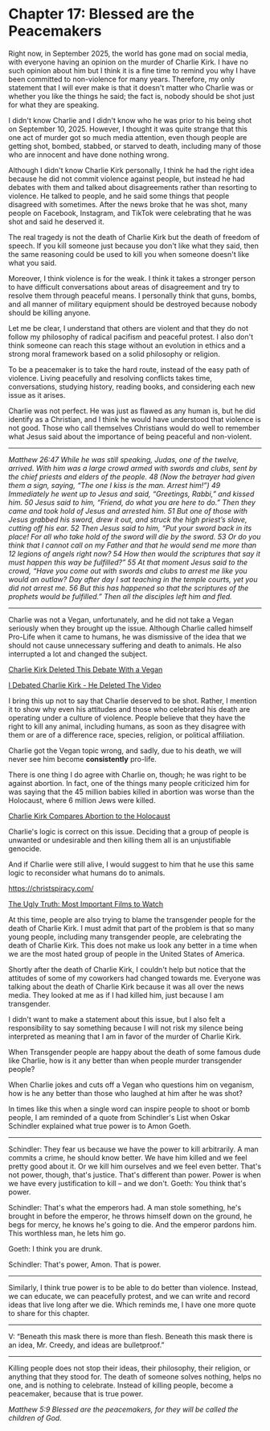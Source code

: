 # Chapter 17: Blessed are the Peacemakers

Right now, in September 2025, the world has gone mad on social media, with everyone having an opinion on the murder of Charlie Kirk. I have no such opinion about him but I think it is a fine time to remind you why I have been committed to non-violence for many years. Therefore, my only statement that I will ever make is that it doesn't matter who Charlie was or whether you like the things he said; the fact is, nobody should be shot just for what they are speaking.

I didn't know Charlie and I didn't know who he was prior to his being shot on September 10, 2025. However, I thought it was quite strange that this one act of murder got so much media attention, even though people are getting shot, bombed, stabbed, or starved to death, including many of those who are innocent and have done nothing wrong.

Although I didn't know Charlie Kirk personally, I think he had the right idea because he did not commit violence against people, but instead he had debates with them and talked about disagreements rather than resorting to violence. He talked to people, and he said some things that people disagreed with sometimes. After the news broke that he was shot, many people on Facebook, Instagram, and TikTok were celebrating that he was shot and said he deserved it.

The real tragedy is not the death of Charlie Kirk but the death of freedom of speech. If you kill someone just because you don't like what they said, then the same reasoning could be used to kill you when someone doesn't like what you said.

Moreover, I think violence is for the weak. I think it takes a stronger person to have difficult conversations about areas of disagreement and try to resolve them through peaceful means. I personally think that guns, bombs, and all manner of military equipment should be destroyed because nobody should be killing anyone.

Let me be clear, I understand that others are violent and that they do not follow my philosophy of radical pacifism and peaceful protest. I also don't think someone can reach this stage without an evolution in ethics and a strong moral framework based on a solid philosophy or religion.

To be a peacemaker is to take the hard route, instead of the easy path of violence. Living peacefully and resolving conflicts takes time, conversations, studying history, reading books, and considering each new issue as it arises.

Charlie was not perfect. He was just as flawed as any human is, but he did identify as a Christian, and I think he would have understood that violence is not good. Those who call themselves Christians would do well to remember what Jesus said about the importance of being peaceful and non-violent.

---

*Matthew 26:47 While he was still speaking, Judas, one of the twelve, arrived. With him was a large crowd armed with swords and clubs, sent by the chief priests and elders of the people. 48 (Now the betrayer had given them a sign, saying, “The one I kiss is the man. Arrest him!”) 49 Immediately he went up to Jesus and said, “Greetings, Rabbi,” and kissed him. 50 Jesus said to him, “Friend, do what you are here to do.” Then they came and took hold of Jesus and arrested him. 51 But one of those with Jesus grabbed his sword, drew it out, and struck the high priest’s slave, cutting off his ear. 52 Then Jesus said to him, “Put your sword back in its place! For all who take hold of the sword will die by the sword. 53 Or do you think that I cannot call on my Father and that he would send me more than 12 legions of angels right now? 54 How then would the scriptures that say it must happen this way be fulfilled?” 55 At that moment Jesus said to the crowd, “Have you come out with swords and clubs to arrest me like you would an outlaw? Day after day I sat teaching in the temple courts, yet you did not arrest me. 56 But this has happened so that the scriptures of the prophets would be fulfilled.” Then all the disciples left him and fled.*

---

Charlie was not a Vegan, unfortunately, and he did not take a Vegan seriously when they brought up the issue. Although Charlie called himself Pro-Life when it came to humans, he was dismissive of the idea that we should not cause unnecessary suffering and death to animals. He also interrupted a lot and changed the subject.

[Charlie Kirk Deleted This Debate With a Vegan](https://www.youtube.com/watch?v=QHxeTLRoOVw)

[I Debated Charlie Kirk - He Deleted The Video](https://www.youtube.com/watch?v=O-r_zzDg9dU)

I bring this up not to say that Charlie deserved to be shot. Rather, I mention it to show why even his attitudes and those who celebrated his death are operating under a culture of violence. People believe that they have the right to kill any animal, including humans, as soon as they disagree with them or are of a difference race, species, religion, or political affiliation.

Charlie got the Vegan topic wrong, and sadly, due to his death, we will never see him become **consistently** pro-life.

There is one thing I do agree with Charlie on, though; he was right to be against abortion. In fact, one of the things many people criticized him for was saying that the 45 million babies killed in abortion was worse than the Holocaust, where 6 million Jews were killed.

[Charlie Kirk Compares Abortion to the Holocaust](https://www.youtube.com/shorts/VpSvVeQIQfc)

Charlie's logic is correct on this issue. Deciding that a group of people is unwanted or undesirable and then killing them all is an unjustifiable genocide.

And if Charlie were still alive, I would suggest to him that he use this same logic to reconsider what humans do to animals.

<https://christspiracy.com/>

[The Ugly Truth: Most Important Films to Watch](https://www.facebook.com/legacy/notes/744626149556689)

At this time, people are also trying to blame the transgender people for the death of Charlie Kirk. I must admit that part of the problem is that so many young people, including many transgender people, are celebrating the death of Charlie Kirk. This does not make us look any better in a time when we are the most hated group of people in the United States of America.

Shortly after the death of Charlie Kirk, I couldn't help but notice that the attitudes of some of my coworkers had changed towards me. Everyone was talking about the death of Charlie Kirk because it was all over the news media. They looked at me as if I had killed him, just because I am transgender.

I didn't want to make a statement about this issue, but I also felt a responsibility to say something because I will not risk my silence being interpreted as meaning that I am in favor of the murder of Charlie Kirk.

When Transgender people are happy about the death of some famous dude like Charlie, how is it any better than when people murder transgender people?

When Charlie jokes and cuts off a Vegan who questions him on veganism, how is he any better than those who laughed at him after he was shot?

In times like this when a single word can inspire people to shoot or bomb people, I am reminded of a quote from Schindler's List when  Oskar Schindler explained what true power is to Amon Goeth.

---

Schindler: They fear us because we have the power to kill arbitrarily. A man commits a crime, he should know better. We have him killed and we feel pretty good about it. Or we kill him ourselves and we feel even better. That's not power, though, that's justice. That's different than power. Power is when we have every justification to kill – and we don't.
Goeth: You think that's power.

Schindler: That's what the emperors had. A man stole something, he's brought in before the emperor, he throws himself down on the ground, he begs for mercy, he knows he's going to die. And the emperor pardons him. This worthless man, he lets him go.

Goeth: I think you are drunk.

Schindler: That's power, Amon. That is power.

---

Similarly, I think true power is to be able to do better than violence. Instead, we can educate, we can peacefully protest, and we can write and record ideas that live long after we die. Which reminds me, I have one more quote to share for this chapter.

---

V: “Beneath this mask there is more than flesh. Beneath this mask there is an idea, Mr. Creedy, and ideas are bulletproof.”

---

Killing people does not stop their ideas, their philosophy, their religion, or anything that they stood for. The death of someone solves nothing, helps no one, and is nothing to celebrate. Instead of killing people, become a peacemaker, because that is true power.

*Matthew 5:9 Blessed are the peacemakers, for they will be called the children of God.*